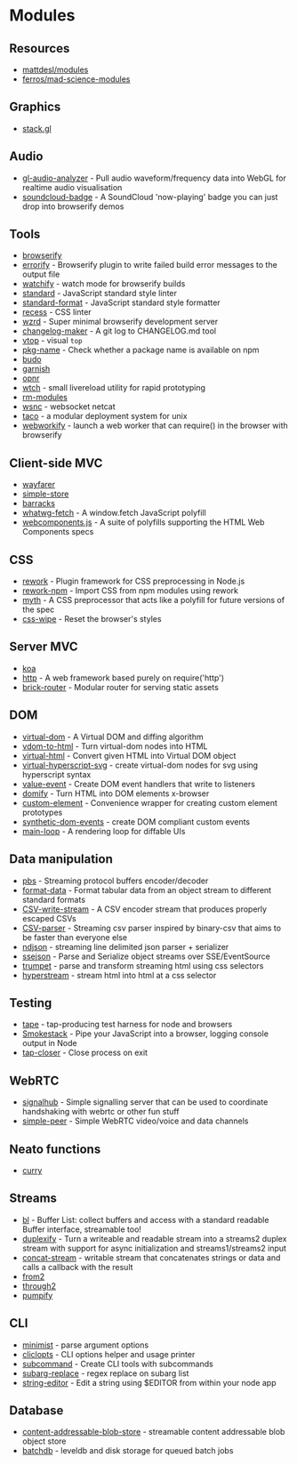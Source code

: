 # Modules

## Resources
- [mattdesl/modules](https://gist.github.com/mattdesl/73e3b9f902f9c834b721)
- [ferros/mad-science-modules](https://github.com/feross/mad-science-modules)

## Graphics
- [stack.gl](http://stack.gl/packages/)

## Audio
- [gl-audio-analyzer](https://github.com/stackgl/gl-audio-analyser) - Pull audio waveform/frequency data into WebGL for realtime audio visualisation
- [soundcloud-badge](https://github.com/hughsk/soundcloud-badge) - A SoundCloud 'now-playing' badge you can just drop into browserify demos

## Tools
- [browserify](http://ghub.io/browserify)
- [errorify](https://github.com/zertosh/errorify) - Browserify plugin to write failed build error messages to the output file
- [watchify](https://github.com/substack/watchify) - watch mode for browserify builds
- [standard](http://ghub.io/standard) - JavaScript standard style linter
- [standard-format](http://ghub.io/standard-format) - JavaScript standard style formatter
- [recess](http://ghub.io/recess) - CSS linter
- [wzrd](http://github.com/maxogden/wzrd) - Super minimal browserify development server
- [changelog-maker](https://github.com/rvagg/changelog-maker) - A git log to CHANGELOG.md tool
- [vtop](https://github.com/MrRio/vtop) - visual `top`
- [pkg-name](https://github.com/sindresorhus/pkg-name) - Check whether a package name is available on npm
- [budo]()
- [garnish]()
- [opnr]()
- [wtch](https://github.com/mattdesl/wtch) - small livereload utility for rapid prototyping
- [rm-modules]()
- [wsnc](https://github.com/substack/wsnc) - websocket netcat
- [taco](https://github.com/maxogden/taco) - a modular deployment system for unix
- [webworkify](https://github.com/substack/webworkify) - launch a web worker that can require() in the browser with browserify

## Client-side MVC
- [wayfarer](http://ghub.io/wayfarer)
- [simple-store](http://github.com/yoshuawuyts/simple-store)
- [barracks](https://github.com/yoshuawuyts/barracks)
- [whatwg-fetch](https://github.com/github/fetch) - A window.fetch JavaScript polyfill
- [webcomponents.js](https://github.com/webcomponents/webcomponentsjs) - A suite of polyfills supporting the HTML Web Components specs

## CSS
- [rework](https://github.com/reworkcss/rework) - Plugin framework for CSS preprocessing in Node.js
- [rework-npm](https://github.com/reworkcss/rework-npm) - Import CSS from npm modules using rework
- [myth](https://github.com/segmentio/myth) - A CSS preprocessor that acts like a polyfill for future versions of the spec
- [css-wipe](https://github.com/yoshuawuyts/css-wipe) - Reset the browser's styles

## Server MVC
- [koa](https://github.com/koajs/koa)
- [http](https://github.com/Raynos/http-framework/) - A web framework based purely on require('http')
- [brick-router](https://github.com/yoshuawuyts/brick-router) - Modular router for serving static assets

## DOM
- [virtual-dom](https://github.com/Matt-Esch/virtual-dom) - A Virtual DOM and diffing algorithm
- [vdom-to-html](https://github.com/nthtran/vdom-to-html) - Turn virtual-dom nodes into HTML
- [virtual-html](https://github.com/azer/virtual-html) - Convert given HTML into Virtual DOM object
- [virtual-hyperscript-svg](https://github.com/substack/virtual-hyperscript-svg) - create virtual-dom nodes for svg using hyperscript syntax
- [value-event](https://github.com/Raynos/value-event) - Create DOM event handlers that write to listeners
- [domify](https://github.com/component/domify) - Turn HTML into DOM elements x-browser
- [custom-element](https://github.com/requireio/custom-element) - Convenience wrapper for creating custom element prototypes
- [synthetic-dom-events](https://www.npmjs.com/package/synthetic-dom-events) - create DOM compliant custom events
- [main-loop](https://github.com/Raynos/main-loop) - A rendering loop for diffable UIs

## Data manipulation
- [pbs](https://github.com/mafintosh/pbs) - Streaming protocol buffers encoder/decoder
- [format-data](https://github.com/finnp/format-data) - Format tabular data from an object stream to different standard formats
- [CSV-write-stream](https://github.com/maxogden/csv-write-stream) - A CSV encoder stream that produces properly escaped CSVs
- [CSV-parser](https://github.com/mafintosh/csv-parser) - Streaming csv parser inspired by binary-csv that aims to be faster than everyone else
- [ndjson](https://github.com/maxogden/ndjson) - streaming line delimited json parser + serializer
- [ssejson](https://github.com/finnp/ssejson) - Parse and Serialize object streams over SSE/EventSource
- [trumpet](https://github.com/substack/node-trumpet) - parse and transform streaming html using css selectors
- [hyperstream](https://github.com/substack/hyperstream) - stream html into html at a css selector

## Testing
- [tape](https://github.com/substack/tape) - tap-producing test harness for node and browsers
- [Smokestack](https://github.com/hughsk/smokestack) - Pipe your JavaScript into a browser, logging console output in Node
- [tap-closer](https://github.com/hughsk/tap-closer) - Close process on exit

## WebRTC
- [signalhub](https://github.com/mafintosh/signalhub) - Simple signalling server that can be used to coordinate handshaking with webrtc or other fun stuff
- [simple-peer](https://github.com/feross/simple-peer) - Simple WebRTC video/voice and data channels

## Neato functions
- [curry](https://github.com/dominictarr/curry)

## Streams
- [bl](https://github.com/rvagg/bl) - Buffer List: collect buffers and access with a standard readable Buffer interface, streamable too!
- [duplexify](https://github.com/Raynos/duplexer) - Turn a writeable and readable stream into a streams2 duplex stream with support for async initialization and streams1/streams2 input
- [concat-stream](https://github.com/maxogden/concat-stream) - writable stream that concatenates strings or data and calls a callback with the result
- [from2]()
- [through2]()
- [pumpify]()

## CLI
- [minimist](https://github.com/substack/minimist) - parse argument options
- [cliclopts](https://github.com/finnp/cliclopts) - CLI options helper and usage printer
- [subcommand](https://github.com/maxogden/subcommand) - Create CLI tools with subcommands
- [subarg-replace](https://github.com/mattdesl/subarg-replace) - regex replace on subarg list
- [string-editor](https://github.com/mafintosh/string-editor) - Edit a string using $EDITOR from within your node app

## Database
- [content-addressable-blob-store](https://github.com/mafintosh/content-addressable-blob-store) - streamable content addressable blob object store
- [batchdb](https://github.com/substack/batchdb) - leveldb and disk storage for queued batch jobs
